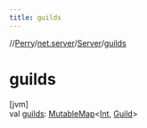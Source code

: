 ```yaml
---
title: guilds
---
```

//[Perry](../../../index.html)/[net.server](../index.html)/[Server](index.html)/[guilds](guilds.html)



# guilds



[jvm]\
val [guilds](guilds.html): [MutableMap](https://kotlinlang.org/api/latest/jvm/stdlib/kotlin.collections/-mutable-map/index.html)&lt;[Int](https://kotlinlang.org/api/latest/jvm/stdlib/kotlin/-int/index.html), [Guild](../../net.server.guild/-guild/index.html)&gt;




